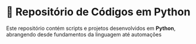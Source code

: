 # 🐍 Repositório de Códigos em Python

Este repositório contém scripts e projetos desenvolvidos em **Python**, abrangendo desde fundamentos da linguagem até automações
